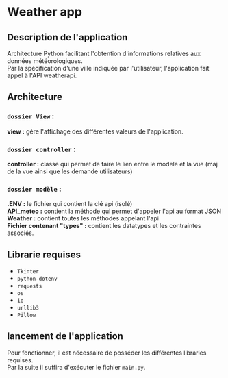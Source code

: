 # Weather app 

## __Description de l'application__ 
Architecture Python facilitant l'obtention d'informations relatives aux données météorologiques.<br>
Par la spécification d'une ville indiquée par l'utilisateur, l'application fait appel à l'API weatherapi.<br>
## __Architecture__ 

### `dossier View` : <br>
__view :__  gére l'affichage des différentes valeurs de l'application.

### `dossier controller` : <br>
__controller :__  classe qui permet de faire le lien entre le modele et la vue (maj de la vue ainsi que les demande utilisateurs)

### `dossier modèle` : <br>

__.ENV :__  le fichier qui contient la clé api (isolé) <br>
__API_meteo :__  contient la méthode qui permet d'appeler l'api au format JSON <br>
__Weather :__  contient toutes les méthodes appelant l'api <br>
__Fichier contenant "types" :__ contient les datatypes et les contraintes associés.


## __Librarie requises__  

- `Tkinter` 
- `python-dotenv`  
- `requests` 
- `os`
- `io`
- `urllib3`
- `Pillow`

## __lancement de l'application__ 

Pour fonctionner, il est nécessaire de posséder les différentes libraries requises. <br>
Par la suite il suffira d'exécuter le fichier `main.py`.